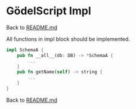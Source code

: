 # GödelScript Impl

Back to [README.md](../../README.md#documents)

All functions in impl block should be implemented.

```rust
impl SchemaA {
    pub fn __all__(db: DB) -> *SchemaA {
        ...
    }
    pub fn getName(self) -> string {
        ...
    }
}
```

Back to [README.md](../../README.md#documents)
